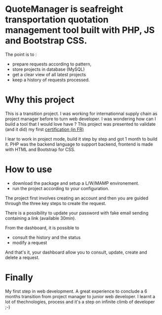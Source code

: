 # QuoteManager is seafreight transportation quotation management tool built with PHP, JS and Bootstrap CSS.

The point is to :
   - prepare requests according to pattern,
   - store projects in database (MySQL)
   - get a clear view of all latest projects 
   - keep a history of requests processed.
  
# Why this project

This is a transition project. I was working for internationnal supply chain as project manager before to turn web developer. I was wondering how can I build a tool that I would love have ? 
This project was presented to validate (and it did) my first [certification (in FR)](https://www.francecompetences.fr/recherche/rncp/31114/)

I lear to work in project mode, build it step by step and got 1 month to build it. PHP was the backend language to support backend, frontend is made with HTML and Bootstrap for CSS. 


# How to use 

- download the package and setup a L/W/MAMP environement.
- run the project according to your configuration.

The project first involves creating an account and then you are guided through the three key steps to create the request.

There is a possibility to update your password with fake email sending containing a link (available 30min).

From the dashboard, it is possible to 
- consult the history and the status 
- modify a request

And that's it, your dashboard allow you to consult, update, create and delete a request.


# Finally

My first step in web development. A great experience to conclude a 6 months transition from project manager to junior web developer. I learnt a lot of thechnologies, process and it's a step on infinite climb of developer ;-)
